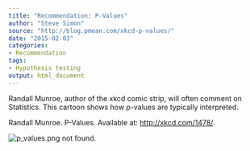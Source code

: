 ```yaml
---
title: "Recommendation: P-Values"
author: "Steve Simon"
source: "http://blog.pmean.com/xkcd-p-values/"
date: "2015-02-03"
categories:
- Recommendation
tags:
- Hypothesis testing
output: html_document
---
```


Randall Munroe, author of the xkcd comic strip, will often comment on
Statistics. This cartoon shows how p-values are typically
interpreted.

<!---More--->

Randall Munroe. P-Values. Available at: <http://xkcd.com/1478/>.

![p_values.png not found.](http://www.pmean.com/images/images/15/xkcd-p-values01.png)


